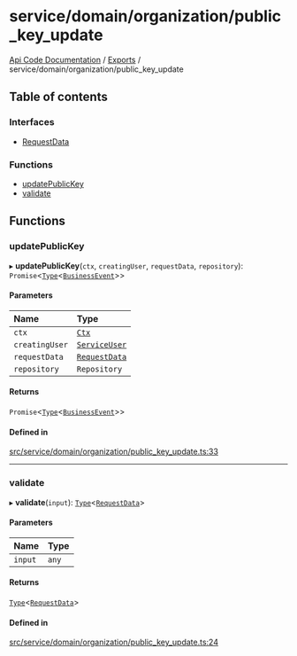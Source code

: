 # service/domain/organization/public\_key\_update
 
[Api Code Documentation](../README.md) / [Exports](../modules.md) / service/domain/organization/public\_key\_update

## Table of contents

### Interfaces

- [RequestData](../interfaces/service_domain_organization_public_key_update.RequestData.md)

### Functions

- [updatePublicKey](service_domain_organization_public_key_update.md#updatepublickey)
- [validate](service_domain_organization_public_key_update.md#validate)

## Functions

### updatePublicKey

▸ **updatePublicKey**(`ctx`, `creatingUser`, `requestData`, `repository`): `Promise`\<[`Type`](result.md#type)\<[`BusinessEvent`](service_domain_business_event.md#businessevent)\>\>

#### Parameters

| Name | Type |
| :------ | :------ |
| `ctx` | [`Ctx`](../interfaces/lib_ctx.Ctx.md) |
| `creatingUser` | [`ServiceUser`](../interfaces/service_domain_organization_service_user.ServiceUser.md) |
| `requestData` | [`RequestData`](../interfaces/service_domain_organization_public_key_update.RequestData.md) |
| `repository` | `Repository` |

#### Returns

`Promise`\<[`Type`](result.md#type)\<[`BusinessEvent`](service_domain_business_event.md#businessevent)\>\>

#### Defined in

[src/service/domain/organization/public_key_update.ts:33](https://github.com/openkfw/TruBudget/blob/d07ad94/api/src/service/domain/organization/public_key_update.ts#L33)

___

### validate

▸ **validate**(`input`): [`Type`](result.md#type)\<[`RequestData`](../interfaces/service_domain_organization_public_key_update.RequestData.md)\>

#### Parameters

| Name | Type |
| :------ | :------ |
| `input` | `any` |

#### Returns

[`Type`](result.md#type)\<[`RequestData`](../interfaces/service_domain_organization_public_key_update.RequestData.md)\>

#### Defined in

[src/service/domain/organization/public_key_update.ts:24](https://github.com/openkfw/TruBudget/blob/d07ad94/api/src/service/domain/organization/public_key_update.ts#L24)
